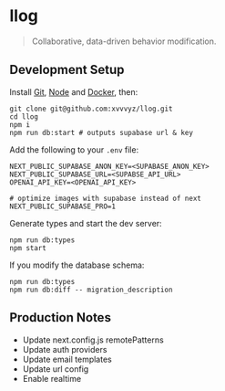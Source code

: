 # llog

> Collaborative, data-driven behavior modification.

## Development Setup

Install [Git](https://git-scm.com/book/en/v2/Getting-Started-Installing-Git),
[Node](https://nodejs.org/en/download) and
[Docker](https://docs.docker.com/engine/install), then:

```shell
git clone git@github.com:xvvvyz/llog.git
cd llog
npm i
npm run db:start # outputs supabase url & key
```

Add the following to your `.env` file:

```dotenv
NEXT_PUBLIC_SUPABASE_ANON_KEY=<SUPABASE_ANON_KEY>
NEXT_PUBLIC_SUPABASE_URL=<SUPABSE_API_URL>
OPENAI_API_KEY=<OPENAI_API_KEY>

# optimize images with supabase instead of next
NEXT_PUBLIC_SUPABASE_PRO=1
```

Generate types and start the dev server:

```shell
npm run db:types
npm start
```

If you modify the database schema:

```shell
npm run db:types
npm run db:diff -- migration_description
```

## Production Notes

- Update next.config.js remotePatterns
- Update auth providers
- Update email templates
- Update url config
- Enable realtime
